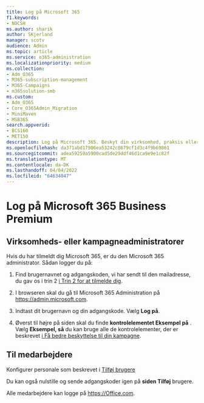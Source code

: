 ```yaml
---
title: Log på Microsoft 365
f1.keywords:
- NOCSH
ms.author: sharik
author: SKjerland
manager: scotv
audience: Admin
ms.topic: article
ms.service: o365-administration
ms.localizationpriority: medium
ms.collection:
- Adm_O365
- M365-subscription-management
- M365-Campaigns
- m365solution-smb
ms.custom:
- Adm_O365
- Core_O365Admin_Migration
- MiniMaven
- MSB365
search.appverid:
- BCS160
- MET150
description: Log på Microsoft 365. Beskyt din virksomhed, praksis eller kampagne mod cybertrusler mod mail, data og kommunikation.
ms.openlocfilehash: da371abd17906ea53242c8679cf1d3c4f9b69861
ms.sourcegitcommit: adea59259a5900cad5de29ddf46d1ca9e9e1c82f
ms.translationtype: MT
ms.contentlocale: da-DK
ms.lasthandoff: 04/04/2022
ms.locfileid: "64634047"
---
```

# <a name="sign-in-to-microsoft-365-business-premium"></a>Log på Microsoft 365 Business Premium

## <a name="for-business-or-campaign-admins"></a>Virksomheds- eller kampagneadministratorer

Hvis du har tilmeldt dig Microsoft 365, er du den Microsoft 365 administrator. Sådan logger du på:

1. Find brugernavnet og adgangskoden, vi har sendt til den mailadresse, du gav os i trin 2 [i Trin 2 for at tilmelde dig](m365-campaigns-sign-up.md#steps-to-sign-up).

2. I browseren skal du gå til Microsoft 365 Administration på <a href="https://go.microsoft.com/fwlink/p/?linkid=837890" target="_blank">https://admin.microsoft.com</a>.

3. Indtast dit brugernavn og din adgangskode. Vælg **Log på**.

4. Øverst til højre på siden skal du finde **kontrolelementet Eksempel på** . Vælg **Eksempel, så** du kan bruge alle de kontrolelementer, der er beskrevet [i Få bedre beskyttelse til din kampagne](m365-campaigns-security-overview.md).

## <a name="for-staff"></a>Til medarbejdere

Konfigurer personale som beskrevet i [Tilføj brugere](../admin/add-users/add-users.md?toc=%2fmicrosoft-365%2fcampaigns%2ftoc.json)

Du kan også nulstille og sende adgangskoder igen på **siden Tilføj** brugere.

Alle medarbejdere kan logge på <a href="https://office.com" target="_blank">https://Office.com</a>.
